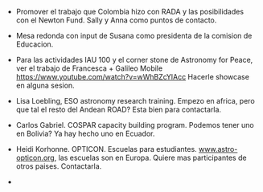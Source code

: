 * Promover el trabajo que Colombia hizo con RADA y las posibilidades con el Newton Fund. Sally y Anna como puntos de contacto.  
* Mesa redonda con input de Susana como presidenta de la comision de Educacion.  
* Para las actividades IAU 100 y el corner stone de Astronomy for Peace, ver el trabajo de Francesca + Galileo Mobile https://www.youtube.com/watch?v=wWhBZcYlAcc Hacerle showcase en alguna sesion.

* Lisa Loebling, ESO astronomy research training. Empezo en africa, pero que tal el resto del Andean ROAD? Esta bien para contactarla.

* Carlos Gabriel. COSPAR capacity building program. Podemos tener uno en Bolivia? Ya hay hecho uno en Ecuador.

* Heidi Korhonne. OPTICON. Escuelas para estudiantes. www.astro-opticon.org, las escuelas son en Europa. Quiere mas participantes
de otros paises. Contactarla.

* 
